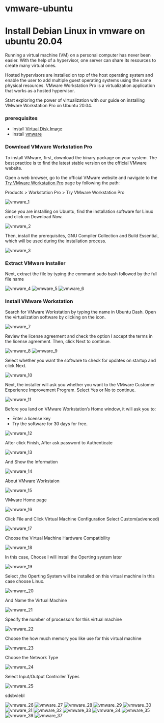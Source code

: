 # vmware-ubuntu

# Install Debian Linux in vmware on ubuntu 20.04

Running a virtual machine (VM) on a personal computer has never been easier. With the help of a hypervisor, one server can share its resources to create many virtual ones.

Hosted hypervisors are installed on top of the host operating system and enable the user to add multiple guest operating systems using the same physical resources. VMware Workstation Pro is a virtualization application that works as a hosted hypervisor.

Start exploring the power of virtualization with our guide on installing VMware Workstation Pro on Ubuntu 20.04.

### prerequisites
* Install [Virtual Disk Image](https://www.osboxes.org/vmware-images/)
* Install [vmware](https://github.com/selvaraj-kuppusamy/vmware-debian/blob/main/vmware/installation/vmware_install.sh)

### Download VMware Workstation Pro

To install VMware, first, download the binary package on your system. The best practice is to find the latest stable version on the official VMware website.

Open a web browser, go to the official VMware website and navigate to the [Try VMware Workstation Pro](https://www.vmware.com/products/workstation-pro/workstation-pro-evaluation.html) page by following the path:

Products > Workstation Pro > Try VMware Workstation Pro


![vmware_1](https://github.com/selvaraj-kuppusamy/vmware-debian/blob/main/assets/vmware_1.png)

Since you are installing on Ubuntu, find the installation software for Linux and click on Download Now.

![vmware_2](https://github.com/selvaraj-kuppusamy/vmware-debian/blob/main/assets/vmware_2.png)

Then, install the prerequisites, GNU Compiler Collection and Build Essential, which will be used during the installation process.

![vmware_3](https://github.com/selvaraj-kuppusamy/vmware-debian/blob/main/assets/vmware_3.png)

### Extract VMware Installer
Next, extract the file by typing the command sudo bash followed by the full file name

![vmware_4](https://github.com/selvaraj-kuppusamy/vmware-debian/blob/main/assets/vmware_4.png)
![vmware_5](https://github.com/selvaraj-kuppusamy/vmware-debian/blob/main/assets/vmware_5.png)
![vmware_6](https://github.com/selvaraj-kuppusamy/vmware-debian/blob/main/assets/vmware_6.png)
### Install VMware Workstation
Search for VMware Workstation by typing the name in Ubuntu Dash. Open the virtualization software by clicking on the icon.

![vmware_7](https://github.com/selvaraj-kuppusamy/vmware-debian/blob/main/assets/vmware_7.png)

Review the license agreement and check the option I accept the terms in the license agreement. Then, click Next to continue.

![vmware_8](https://github.com/selvaraj-kuppusamy/vmware-debian/blob/main/assets/vmware_8.png)
![vmware_9](https://github.com/selvaraj-kuppusamy/vmware-debian/blob/main/assets/vmware_9.png)

Select whether you want the software to check for updates on startup and click Next.

![vmware_10](https://github.com/selvaraj-kuppusamy/vmware-debian/blob/main/assets/vmware_10.png)

Next, the installer will ask you whether you want to the VMware Customer Experience Improvement Program. Select Yes or No to continue.

![vmware_11](https://github.com/selvaraj-kuppusamy/vmware-debian/blob/main/assets/vmware_11.png)

Before you land on VMware Workstation’s Home window, it will ask you to:

* Enter a license key
* Try the software for 30 days for free.

![vmware_12](https://github.com/selvaraj-kuppusamy/vmware-debian/blob/main/assets/vmware_12.png)

After click Finish, After ask password to Authenticate

![vmware_13](https://github.com/selvaraj-kuppusamy/vmware-debian/blob/main/assets/vmware_13.png)

And Show the Information

![vmware_14](https://github.com/selvaraj-kuppusamy/vmware-debian/blob/main/assets/vmware_14.png)

About VMware Workstaion

![vmware_15](https://github.com/selvaraj-kuppusamy/vmware-debian/blob/main/assets/vmware_15.png)

VMware Home page

![vmware_16](https://github.com/selvaraj-kuppusamy/vmware-debian/blob/main/assets/vmware_16.png)

Click File and Click Virtual Machine Configuration
Select Custom(advenced)

![vmware_17](https://github.com/selvaraj-kuppusamy/vmware-debian/blob/main/assets/vmware_17.png)

Choose the Virtual Machine Hardware Compatibility

![vmware_18](https://github.com/selvaraj-kuppusamy/vmware-debian/blob/main/assets/vmware_18.png)

In this case, Choose I will install the Operting system later

![vmware_19](https://github.com/selvaraj-kuppusamy/vmware-debian/blob/main/assets/vmware_19.png)

Select ,the Operting System will be installed on this virtual machine
In this case choose Linux.

![vmware_20](https://github.com/selvaraj-kuppusamy/vmware-debian/blob/main/assets/vmware_20.png)

And Name the Virtual Machine

![vmware_21](https://github.com/selvaraj-kuppusamy/vmware-debian/blob/main/assets/vmware_21.png)

Specify the number of processors for this virtual machine

![vmware_22](https://github.com/selvaraj-kuppusamy/vmware-debian/blob/main/assets/vmware_22.png)

Choose the how much memory you like use for this virtual machine 

![vmware_23](https://github.com/selvaraj-kuppusamy/vmware-debian/blob/main/assets/vmware_23.png)

Choose the Network Type

![vmware_24](https://github.com/selvaraj-kuppusamy/vmware-debian/blob/main/assets/vmware_24.png)

Select Input/Output Controller Types

![vmware_25](https://github.com/selvaraj-kuppusamy/vmware-debian/blob/main/assets/vmware_25.png)


sdsbvlebl

![vmware_26](https://github.com/selvaraj-kuppusamy/vmware-debian/blob/main/assets/vmware_26.png)
![vmware_27](https://github.com/selvaraj-kuppusamy/vmware-debian/blob/main/assets/vmware_27.png)
![vmware_28](https://github.com/selvaraj-kuppusamy/vmware-debian/blob/main/assets/vmware_28.png)
![vmware_29](https://github.com/selvaraj-kuppusamy/vmware-debian/blob/main/assets/vmware_29.png)
![vmware_30](https://github.com/selvaraj-kuppusamy/vmware-debian/blob/main/assets/vmware_30.png)
![vmware_31](https://github.com/selvaraj-kuppusamy/vmware-debian/blob/main/assets/vmware_31.png)
![vmware_32](https://github.com/selvaraj-kuppusamy/vmware-debian/blob/main/assets/vmware_32.png)
![vmware_33](https://github.com/selvaraj-kuppusamy/vmware-debian/blob/main/assets/vmware_33.png)
![vmware_34](https://github.com/selvaraj-kuppusamy/vmware-debian/blob/main/assets/vmware_34.png)
![vmware_35](https://github.com/selvaraj-kuppusamy/vmware-debian/blob/main/assets/vmware_35.png)
![vmware_36](https://github.com/selvaraj-kuppusamy/vmware-debian/blob/main/assets/vmware_36.png)
![vmware_37](https://github.com/selvaraj-kuppusamy/vmware-debian/blob/main/assets/vmware_37.png)
